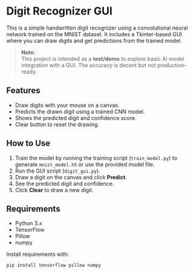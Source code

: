 # Digit Recognizer GUI

This is a simple handwritten digit recognizer using a convolutional neural network trained on the MNIST dataset. It includes a Tkinter-based GUI where you can draw digits and get predictions from the trained model.

> **Note:**  
> This project is intended as a **test/demo** to explore basic AI model integration with a GUI. The accuracy is decent but not production-ready.

## Features

- Draw digits with your mouse on a canvas.
- Predicts the drawn digit using a trained CNN model.
- Shows the predicted digit and confidence score.
- Clear button to reset the drawing.

## How to Use

1. Train the model by running the training script (`train_model.py`) to generate `mnist_model.h5` or use the provided model file.
2. Run the GUI script (`digit_gui.py`).
3. Draw a digit on the canvas and click **Predict**.
4. See the predicted digit and confidence.
5. Click **Clear** to draw a new digit.

## Requirements

- Python 3.x
- TensorFlow
- Pillow
- numpy

Install requirements with:

```bash
pip install tensorflow pillow numpy
